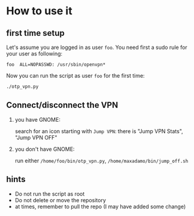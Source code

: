 # How to use it

## first time setup

Let's assume you are logged in as user `foo`. You need first a sudo rule for your user as following:

```
foo  ALL=NOPASSWD: /usr/sbin/openvpn*
```

Now you can run the script as user `foo` for the first time:

```bash
./otp_vpn.py
```

## Connect/disconnect the VPN

1. you have GNOME:

    search for an icon starting with `Jump VPN`: there is "Jump VPN Stats", "Jump VPN OFF"

2. you don't have GNOME:

    run either `/home/foo/bin/otp_vpn.py`, `/home/maxadamo/bin/jump_off.sh`

## hints

- Do not run the script as root
- Do not delete or move the repository
- at times, remember to pull the repo (I may have added some change)

